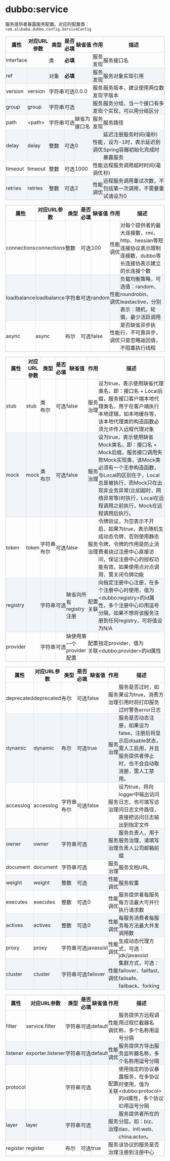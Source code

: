 <style>
table {
width: 100%;
max-width: 65em;
border: 1px solid #dedede;
margin: 15px auto;
border-collapse: collapse;
empty-cells: show;
}
table td {
height: 35px;
border: 1px solid #dedede;
padding: 0px;
}
table th,
table td {
height: 35px;
border: 1px solid #dedede;
padding: 0px;
}
table tbody tr:nth-child(2n) {
background: rgba(158,188,226,0.12);
}
table td:nth-child(1) {
white-space: nowrap;
}
table td:nth-child(3) {
white-space: nowrap;
}
table td:nth-child(4) {
white-space: nowrap;
}
table td:nth-child(6) {
white-space: nowrap;
}
table tr:hover {
background: #efefef;
}
.table-area {
overflow: auto;
}
</style>

<script type="text/javascript">
[].slice.call(document.querySelectorAll('table')).forEach(function(el){
var wrapper = document.createElement('div');
wrapper.className = 'table-area';
el.parentNode.insertBefore(wrapper, el);
el.parentNode.removeChild(el);
wrapper.appendChild(el);
})
</script>
# dubbo:service

服务提供者暴露服务配置。对应的配置类：`com.alibaba.dubbo.config.ServiceConfig`

| 属性 | 对应URL参数 | 类型 | 是否<br>必填 | 缺省值 | 作用 | 描述 |
| --- | --- | ---- | --- | --- | --- | --- |
| interface | | 类 | <b>必填</b> | | 服务<br>发现 | 服务接口名 |
| ref | | 对象 | <b>必填</b> | | 服务<br>发现 | 服务对象实现引用 |
| version | version | 字符串 | 可选 | 0.0.0 | 服务<br>发现 | 服务版本，建议使用两位数字版本 |
| group | group | 字符串 | 可选 | | 服务<br>发现 | 服务分组，当一个接口有多个实现，可以用分组区分 |
| path | &lt;path&gt; | 字符串 | 可选 | 缺省为接口名 | 服务<br>发现 | 服务路径 |
| delay | delay | 整数 | 可选 | 0 | 性能<br>调优 | 延迟注册服务时间(毫秒) ，设为-1时，表示延迟到Spring容器初始化完成时暴露服务 |
| timeout | timeout | 整数 | 可选 | 1000 | 性能<br>调优 | 远程服务调用超时时间(毫秒) |
| retries | retries | 整数 | 可选 | 2 | 性能<br>调优 | 远程服务调用重试次数，不包括第一次调用，不需要重试请设为0 |

| 属性 | 对应URL参数 | 类型 | 是否<br>必填 | 缺省值 | 作用 | 描述 |
| --- | --- | ---- | --- | --- | --- | --- |
| connections | connections | 整数 | 可选 | 100 | 性能<br>调优 | 对每个提供者的最大连接数，rmi、http、hessian等短连接协议表示限制连接数，dubbo等长连接协表示建立的长连接个数 |
| loadbalance | loadbalance | 字符串 | 可选 | random | 性能<br>调优 | 负载均衡策略，可选值：random、roundrobin、leastactive，分别表示：随机，轮循，最少活跃调用 |
| async | async | 布尔 | 可选 | false | 性能<br>调优 | 是否缺省异步执行，不可靠异步，只是忽略返回值，不阻塞执行线程 |

| 属性 | 对应URL参数 | 类型 | 是否<br>必填 | 缺省值 | 作用 | 描述 |
| --- | --- | ---- | --- | --- | --- | --- |
| stub | stub | 类<br>布尔 | 可选 | false | 服务<br>治理 | 设为true，表示使用缺省代理类名，即：接口名 + Local后缀，服务接口客户端本地代理类名，用于在客户端执行本地逻辑，如本地缓存等，该本地代理类的构造函数必须允许传入远程代理对象|
| mock | mock | 类<br>布尔 | 可选 | false | 服务<br>治理 | 设为true，表示使用缺省Mock类名，即：接口名 + Mock后缀，服务接口调用失败Mock实现类，该Mock类必须有一个无参构造函数，与Local的区别在于，Local总是被执行，而Mock只在出现非业务异常(比如超时，网络异常等)时执行，Local在远程调用之前执行，Mock在远程调用后执行。 |
| token | token | 字符串<br>布尔 | 可选 | false | 服务<br>治理 | 令牌验证，为空表示不开启，如果为true，表示随机生成动态令牌，否则使用静态令牌，令牌的作用是防止消费者绕过注册中心直接访问，保证注册中心的授权功能有效，如果使用点对点调用，需关闭令牌功能 |
| registry | | 字符串 | 可选 | 缺省向所有registry注册 | 配置<br>关联 | 向指定注册中心注册，在多个注册中心时使用，值为&lt;dubbo:registry&gt;的id属性，多个注册中心ID用逗号分隔，如果不想将该服务注册到任何registry，可将值设为N/A |
| provider | | 字符串 | 可选 | 缺使用第一个provider配置 | 配置<br>关联 | 指定provider，值为&lt;dubbo:provider&gt;的id属性 |

| 属性 | 对应URL参数 | 类型 | 是否<br>必填 | 缺省值 | 作用 | 描述 |
| --- | --- | ---- | --- | --- | --- | --- |
| deprecated | deprecated | 布尔 | 可选 | false | 服务<br>治理 | 服务是否过时，如果设为true，消费方引用时将打印服务过时警告error日志 |
| dynamic | dynamic | 布尔 | 可选 | true | 服务<br>治理 | 服务是否动态注册，如果设为false，注册后将显示后disable状态，需人工启用，并且服务提供者停止时，也不会自动取消册，需人工禁用。 |
| accesslog | accesslog | 字符串<br>布尔 | 可选 | false | 服务<br>治理 | 设为true，将向logger中输出访问日志，也可填写访问日志文件路径，直接把访问日志输出到指定文件 |
| owner | owner | 字符串 | 可选 | | 服务<br>治理 | 服务负责人，用于服务治理，请填写负责人公司邮箱前缀 |
| document | document | 字符串 | 可选 | | 服务<br>治理 | 服务文档URL |
| weight | weight | 整数 | 可选 | | 性能<br>调优 | 服务权重 |
| executes | executes | 整数 | 可选 | 0 | 性能<br>调优 | 服务提供者每服务每方法最大可并行执行请求数 |
| actives | actives | 整数 | 可选 | 0 | 性能<br>调优 | 每服务消费者每服务每方法最大并发调用数 |
| proxy | proxy | 字符串 | 可选 | javassist | 性能<br>调优 | 生成动态代理方式，可选：jdk/javassist |
| cluster | cluster | 字符串 | 可选 | failover | 性能<br>调优 | 集群方式，可选：failover、failfast、failsafe、failback、forking |

| 属性 | 对应URL参数 | 类型 | 是否<br>必填 | 缺省值 | 作用 | 描述 |
| --- | --- | ---- | --- | --- | --- | --- |
| filter | service.filter | 字符串 | 可选 | default | 性能<br>调优 | 服务提供方远程调用过程拦截器名称，多个名称用逗号分隔 |
| listener | exporter.listener | 字符串 | 可选 | default | 性能<br>调优 | 服务提供方导出服务监听器名称，多个名称用逗号分隔 |
| protocol | | 字符串 | 可选 | | 配置<br>关联 | 使用指定的协议暴露服务，在多协议时使用，值为&lt;dubbo:protocol&gt;的id属性，多个协议ID用逗号分隔 |
| layer | layer | 字符串 | 可选 | | 服务<br>治理 | 服务提供者所在的分层。如：biz、dao、intl:web、china:acton。 |
| register | register | 布尔 | 可选 | true | 服务<br>治理 | 该协议的服务是否注册到注册中心 |

